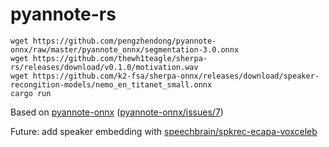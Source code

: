 # pyannote-rs

```console
wget https://github.com/pengzhendong/pyannote-onnx/raw/master/pyannote_onnx/segmentation-3.0.onnx
wget https://github.com/thewh1teagle/sherpa-rs/releases/download/v0.1.0/motivation.wav
wget https://github.com/k2-fsa/sherpa-onnx/releases/download/speaker-recongition-models/nemo_en_titanet_small.onnx
cargo run
```

Based on [pyannote-onnx](https://github.com/pengzhendong/pyannote-onnx) ([pyannote-onnx/issues/7](https://github.com/pengzhendong/pyannote-onnx/issues/7))

Future: add speaker embedding with [speechbrain/spkrec-ecapa-voxceleb](https://huggingface.co/speechbrain/spkrec-ecapa-voxceleb)
